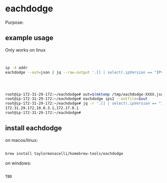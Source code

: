 # eachdodge

Purpose:


## example usage

Only works on linux

```bash


ip -4 addr
eachdodge --out=json | jq --raw-output '.[] | select(.ipVersion == "IPv4") | .ip'




root@ip-172-31-29-172:~/eachdodge# out=$(mktemp /tmp/eachdodge-XXXX.json)
root@ip-172-31-29-172:~/eachdodge# eachdodge ips2 --outfile=$out
root@ip-172-31-29-172:~/eachdodge# jq -r '.[] | select(.ipVersion == "IPv4" and .interface != "lo" and .isInterface == true) | .ip' $out | jq -R . | jq -s 'join(",")' | tr -d '"'
172.31.29.172,10.0.3.1,172.17.0.1
root@ip-172-31-29-172:~/eachdodge#

```

## install eachdodge


on macos/linux:
```bash

brew install taylormonacelli/homebrew-tools/eachdodge

```


on windows:

```powershell

TBD

```
